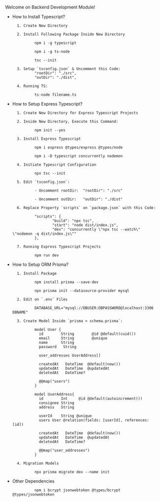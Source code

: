 Welcome on Backend Development Module!

+ How to Install Typescript?

        1. Create New Directory 
    
        2. Install Following Package Inside New Directory

                npm i -g typescript
    
                npm i -g ts-node

                tsc --init

        3. Setup `tsconfig.json` & Uncomment this Code: 
                "rootDir": "./src",    
                "outDir": "./dist",
    
        4. Running TS:
  
                ts-node filename.ts



+ How to Setup Express Typescript?

        1. Create New Directory for Express Typescript Projects

        2. Inside New Directory, Execute this Command:

                npm init --yes

        3. Install Express Typescript

                npm i express @types/express @types/node

                npm i -D typescript concurrently nodemon

        4. Initiate Typescript Configuration

                npx tsc --init
  
        5. Edit `tsconfig.json`:
                
                - Uncomment rootDir:  "rootDir": "./src"
                
                - Uncomment outDir:   "outDir": "./dist"
        
        6. Replace Property `scripts` on `package.json` with this Code:
    
                "scripts": {
                        "build": "npx tsc",
                        "start": "node dist/index.js",
                        "dev": "concurrently \"npx tsc --watch\" \"nodemon -q dist/index.js\""
                },

        7. Running Express Typescript Projects
  
                npm run dev



+ How to Setup ORM Prisma?

        1. Install Package

                npm install prisma --save-dev

                npx prisma init --datasource-provider mysql

        2. Edit on `.env` Files

                DATABASE_URL="mysql://DBUSER:DBPASSWORD@localhost:3306 DBNAME"

        3. Create Model Inside `prisma > schema.prisma`:
   
                model User {
                  id        String        @id @default(cuid())
                  email     String        @unique
                  name      String
                  password   String
                
                  user_addresses UserAddress[]
                
                  createdAt   DateTime  @default(now())
                  updatedAt   DateTime  @updatedAt
                  deletedAt   DateTime? 
                
                  @@map("users")
                }
                
                model UserAddress{
                  id        Int     @id @default(autoincrement())
                  consignee String 
                  address   String
                
                  userId    String @unique  
                  users User @relation(fields: [userId], references: [id])
                
                  createdAt   DateTime  @default(now())
                  updatedAt   DateTime  @updatedAt
                  deletedAt   DateTime? 
                
                  @@map("user_addresses")
                }

        4. Migration Models

                npx prisma migrate dev --name init



+ Other Dependencies

                npm i bcrypt jsonwebtoken @types/bcrypt @types/jsonwebtoken